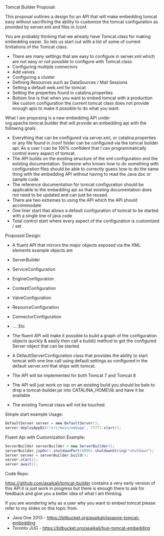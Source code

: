 Tomcat Builder Proposal: 

This proposal outlines a design for an API that will make embedding tomcat easy without sacrificing the ability to customize the tomcat configuration as provided by server.xml and files in /conf.

You are probably thinking that we already have Tomcat.class for making embedding easier. So lets us start out with a list of some of current limitations of the Tomcat class.

*	There are many settings that are easy to configure in server.xml which are not easy or not possible to configure with Tomcat.class
*	Configuring multiple connectors 
*	Add valves
*	Configuring a cluster
*	Defining Resources such as DataSources / Mail Sessions
* Setting a default web.xml for tomcat
* Setting the properties found in catalina.properties 
* Bottom line is that when you want to embed tomcat with a production like custom configuration the current tomcat class does not provide enough apis to make it possible to do what you want. 

What I am proposing is a new embedding API under org.apache.tomcat.builder that will provide an embedding api with the following goals.

* Everything that can be configured via server.xml, or catalina.properties or any file found in /conf folder can be configured via the tomcat builder api. As a user I can be 100% confident that I can programmatically control every aspect of tomcat. 
* The API builds on the existing structure of the xml configuration and the existing documentation. Someone who knows how to do something with configuration files should be able to correctly guess how to do the same thing with the embedding API without having to read the Java doc or  sample code. 
* The reference documentation for tomcat configuration should be applicable to the embedding api so that existing documentation does not need to be updated and can just be reused. 
* There are two extremes to using the API which the API should accommodate
* One liner start that allows a default configuration of tomcat to be started with a single line of java code 
* Total control start where every aspect of the configuration is customized / set


Proposed Design: 
*	A fluent API that mirrors the major objects exposed via the XML elements example objects are 
  *	ServerBuilder 
  *	ServiceConfiguration
  *	EngineConfiguration
  *	ContextConfiguration
  *	ValveConfiguration
  * ResourceConfiguration
  * ConnectorConfiguration 
  * …. Etc 

*	The fluent API will make it possible to build a graph of the configuration objects quickly & easily then call a build() method to get the configured Server object that can be started. 
*	A DefaultServerConfiguration class that provides the ability to start tomcat with one line call using default settings as configured in the default server.xml that ships with tomcat.
*	The API will be implemented for both Tomcat 7 and Tomcat 8
*	The API will just work on top on an existing build you should be bale to drop a tomcat-builder.jar into CATALINA_HOME\lib and have it be available
*	The existing Tomcat class will not be touched. 
	
Simple start example Usage:

```java
DefaultServer server = new DefaultServer();
server.deployAppDir("src/main/webapp", 7777).start();
```

Fluent Api with Customization Example:

```java
ServerBuilder serverBuilder = new ServerBuilder();
serverBuilder.jspOn().shutdownPort(8006).shutdownString("shutdown");
Server server = serverBuilder.build();
server.start();
server.await();
```

Code Repo: 

https://github.com/asaikali/tomcat-builder contains a very early version of this API it is just work in progress but there is enough there to ask for feedback and give you a better idea of what I am thinking.

If you are wondering why as a user why you want to embed tomcat please refer to my slides on this topic from. 
*	Java One 2013 - https://bitbucket.org/asaikali/javaone-tomcat-embedding
* Toronto JUG - https://bitbucket.org/asaikali/tjug-tomcat-embedding
